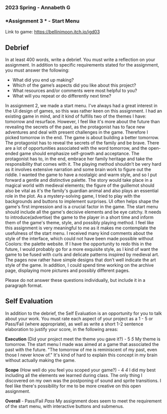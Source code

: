 ### **2023 Spring** - Annabeth G
### *Assignment 3 * - Start Menu
Link to game: https://bellinimoon.itch.io/igd03


## **Debrief**
In at least 400 words, write a debrief. You must write a reflection on your assignment. In addition to specific requirements stated for the assignment, you must answer the following:

- What did you end up making?
- Which of the game’s aspects did you like about this project?
- What resources and/or comments were most helpful to you?
- What will you repeat or do differently next time?

In assignment 2, we made a start menu. I've always had a great interest in the UI design of games, so this was rather keen on this assignment. I had an existing game in mind, and it kind of fulfills two of the themes I have: tomorrow and resurface. However, I feel like it's more about the future than revealing the secrets of the past, as the protagonist has to face new adventures and deal with present challenges in the game. Therefore I picked tomorrow in the end. The game is about building a better tomorrow. The protagonist has to reveal the secrets of the family and be brave. There are a lot of opportunities associated with the word tomorrow, and the open-ended game should emphasize self-growth and acceptance. The protagonist has to, in the end, embrace her family heritage and take the responsibility that comes with it. The playing method shouldn’t be very hard as it involves extensive narration and some brain work to figure out the riddle. I wanted the game to have a nostalgic and warm style, and so I put forward a gentle and distinctive palette. The story would take place in a magical world with medieval elements; the figure of the guillemot should also be vital as it's the family's guardian animal and also plays an essential role in the plot. As a mystery-solving game, I tried to play with the backgrounds and buttons to implement surprises. UI often helps shape the game's first impression and is a crucial factor in the game. The start menu should include all the game's decisive elements and be eye catchy. It needs to introduce(advertise) the game to the player in a short time and inform them of the game's theme, style, and possibly playing method. I feel like this assignment is very meaningful to me as it makes me contemplate the usefulness of the start menu. I received many kind comments about the style of the interface, which could not have been made possible without Coolors: the palette website. If I have the opportunity to redo this in the future, I would probably go for a more exquisite style, as I kind of want the game to be fused with curls and delicate patterns inspired by medieval art. The pages now rather have simple designs that don’t well indicate the art style of the game. In addition, I could spend time working on the archive page, displaying more pictures and possibly different pages.



Please do not answer these questions individually, but include it in a paragraph format.

## **Self Evaluation**
In addition to the debrief, the Self Evaluation is an opportunity for you to talk about your work. You must rate each aspect of your project as a 1 - 5 or Pass/Fail (where appropriate), as well as write a short 1-2 sentence elaboration to justify your score, in the following areas:

**Execution** (Did your project meet the theme you gave it?) - 5
*5*
My theme is tomorrow. The start menu I made was aimed at a game that associated the past with the future. "The tomorrow of me is reminiscent of my past, even those I never know of." It's kind of hard to explain this concept in my brain without actually making the game.

**Scope** (How well do you feel you scoped your game?) - 4
*4*
I did my best including all the elements we learned during class. The only thing I discovered on my own was the postponing of sound and sprite transitions. I feel like there's possibility for me to be more creative on this open assignment.

**Overall** - Pass/Fail
*Pass*
My assignment does seem to meet the requirement of the start menu, with interactive buttons and submenus.